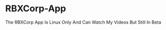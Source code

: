 #                         RBXCorp-App
The RBXCorp App Is Linux Only And Can Watch My Videos But Still In Beta
